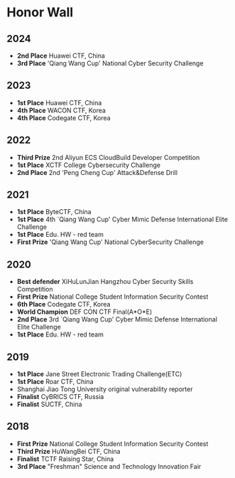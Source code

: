 # Honor Wall
## 2024
- **2nd Place** Huawei CTF, China
- **3rd Place** 'Qiang Wang Cup' National Cyber ​​Security Challenge

## 2023
- **1st Place** Huawei CTF, China
- **4th Place** WACON CTF, Korea
- **4th Place** Codegate CTF, Korea

## 2022
- **Third Prize** 2nd Aliyun ECS CloudBuild Developer Competition
- **1st Place** XCTF College Cybersecurity Challenge
- **2nd Place** 2nd 'Peng Cheng Cup' Attack&Defense Drill

## 2021
- **1st Place** ByteCTF, China
- **1st Place** 4th `Qiang Wang Cup' Cyber Mimic Defense International Elite Challenge
- **1st Place** Edu. HW - red team
- **First Prize** 'Qiang Wang Cup' National Cyber ​​Security Challenge

## 2020
- **Best defender** XiHuLunJian Hangzhou Cyber ​​Security Skills Competition
- **First Prize** National College Student Information Security Contest
- **6th Place** Codegate CTF, Korea
- **World Champion** DEF CON CTF Final(A\*O\*E)
- **2nd Place** 3rd `Qiang Wang Cup' Cyber Mimic Defense International Elite Challenge
- **1st Place** Edu. HW - red team

## 2019
- **1st Place** Jane Street Electronic Trading Challenge(ETC)
- **1st Place** Roar CTF, China
- Shanghai Jiao Tong University original vulnerability reporter
- **Finalist** CyBRICS CTF, Russia
- **Finalist** SUCTF, China

## 2018
- **First Prize** National College Student Information Security Contest
- **Third Prize** HuWangBei CTF, China
- **Finalist** TCTF Raising Star, China
- **3rd Place** "Freshman" Science and Technology Innovation Fair